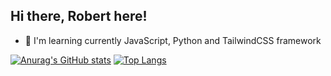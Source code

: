 ## Hi there, Robert here!

- 🧠 I'm learning currently JavaScript, Python and TailwindCSS framework

[![Anurag's GitHub stats](https://github-readme-stats.vercel.app/api?username=KzRobertkz&count_private=true&theme=midnight-purple&include_all_commits=true)]((https://github.com/KzRobertkz))
[![Top Langs](https://github-readme-stats.vercel.app/api/top-langs/?username=KzRobertkz&layout=compact)](https://github.com/KzRobertkz/Dev_links)
